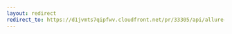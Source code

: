 ```yaml
---
layout: redirect
redirect_to: https://d1jvmts7qipfwv.cloudfront.net/pr/33305/api/allure-report/index.html
---
```

